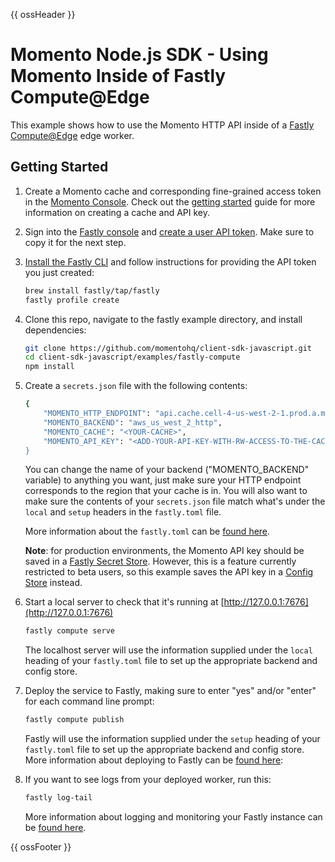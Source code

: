 {{ ossHeader }}

# Momento Node.js SDK - Using Momento Inside of Fastly Compute@Edge

This example shows how to use the Momento HTTP API inside of a [Fastly Compute@Edge](https://www.fastly.com/products/edge-compute) edge worker.

## Getting Started

1. Create a Momento cache and corresponding fine-grained access token in the [Momento Console](https://console.gomomento.com/). Check out the [getting started](https://docs.momentohq.com/getting-started) guide for more information on creating a cache and API key.

2. Sign into the [Fastly console](https://manage.fastly.com/account/company) and [create a user API token](https://docs.fastly.com/en/guides/using-api-tokens#creating-api-tokens). Make sure to copy it for the next step.

3. [Install the Fastly CLI](https://developer.fastly.com/learning/compute/#install-the-fastly-cli) and follow instructions for providing the API token you just created:

    ```bash
    brew install fastly/tap/fastly
    fastly profile create
    ```

4. Clone this repo, navigate to the fastly example directory, and install dependencies:

    ```bash
    git clone https://github.com/momentohq/client-sdk-javascript.git
    cd client-sdk-javascript/examples/fastly-compute
    npm install
    ```

5. Create a `secrets.json` file with the following contents:

    ```bash
    {
        "MOMENTO_HTTP_ENDPOINT": "api.cache.cell-4-us-west-2-1.prod.a.momentohq.com",
        "MOMENTO_BACKEND": "aws_us_west_2_http",
        "MOMENTO_CACHE": "<YOUR-CACHE>",
        "MOMENTO_API_KEY": "<ADD-YOUR-API-KEY-WITH-RW-ACCESS-TO-THE-CACHE>
    }
    ```

    You can change the name of your backend ("MOMENTO_BACKEND" variable) to anything you want, just make sure your HTTP endpoint corresponds to the region that your cache is in. You will also want to make sure the contents of your `secrets.json` file match what's under the `local` and `setup` headers in the `fastly.toml` file.

    More information about the `fastly.toml` can be [found here](https://developer.fastly.com/reference/compute/fastly-toml/).

    **Note**: for production environments, the Momento API key should be saved in a [Fastly Secret Store](https://developer.fastly.com/reference/api/services/resources/secret-store/). However, this is a feature currently restricted to beta users, so this example saves the API key in a [Config Store](https://developer.fastly.com/reference/api/services/resources/config-store/) instead.

6. Start a local server to check that it's running at [http://127.0.0.1:7676](http://127.0.0.1:7676)

    ```bash
    fastly compute serve
    ```

    The localhost server will use the information supplied under the `local` heading of your `fastly.toml` file to set up the appropriate backend and config store.

7. Deploy the service to Fastly, making sure to enter "yes" and/or "enter" for each command line prompt:

    ```bash
    fastly compute publish
    ```

    Fastly will use the information supplied under the `setup` heading of your `fastly.toml` file to set up the appropriate backend and config store.
    More information about deploying to Fastly can be [found here](https://developer.fastly.com/learning/compute/#deploy-to-a-fastly-service):

8. If you want to see logs from your deployed worker, run this:

    ```bash
    fastly log-tail
    ```

    More information about logging and monitoring your Fastly instance can be [found here](https://developer.fastly.com/learning/compute/testing/#live-log-monitoring-in-your-console).

{{ ossFooter }}
